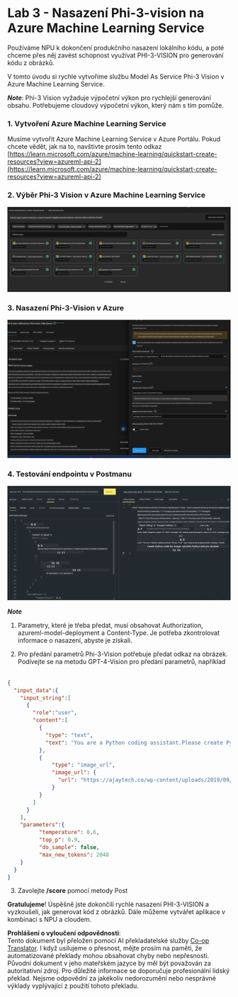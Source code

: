 <!--
CO_OP_TRANSLATOR_METADATA:
{
  "original_hash": "20cb4e6ac1686248e8be913ccf6c2bc2",
  "translation_date": "2025-07-17T04:08:15+00:00",
  "source_file": "md/02.Application/02.Code/Phi3/VSCodeExt/HOL/AIPC/03.DeployPhi3VisionOnAzure.md",
  "language_code": "cs"
}
-->
# **Lab 3 - Nasazení Phi-3-vision na Azure Machine Learning Service**

Používáme NPU k dokončení produkčního nasazení lokálního kódu, a poté chceme přes něj zavést schopnost využívat PHI-3-VISION pro generování kódu z obrázků.

V tomto úvodu si rychle vytvoříme službu Model As Service Phi-3 Vision v Azure Machine Learning Service.

***Note***: Phi-3 Vision vyžaduje výpočetní výkon pro rychlejší generování obsahu. Potřebujeme cloudový výpočetní výkon, který nám s tím pomůže.


### **1. Vytvoření Azure Machine Learning Service**

Musíme vytvořit Azure Machine Learning Service v Azure Portálu. Pokud chcete vědět, jak na to, navštivte prosím tento odkaz [https://learn.microsoft.com/azure/machine-learning/quickstart-create-resources?view=azureml-api-2](https://learn.microsoft.com/azure/machine-learning/quickstart-create-resources?view=azureml-api-2)


### **2. Výběr Phi-3 Vision v Azure Machine Learning Service**

![Catalog](../../../../../../../../../translated_images/vison_catalog.f979823d5bde8aef2c37a3a9686f6c5d0c521f93730447798ea6fb580091443f.cs.png)


### **3. Nasazení Phi-3-Vision v Azure**


![Deploy](../../../../../../../../../translated_images/vision_deploy.a8114ccd849a957272bf30959bdef166b21a0fac4c4f0129dab0106b97104772.cs.png)


### **4. Testování endpointu v Postmanu**


![Test](../../../../../../../../../translated_images/vision_test.0b9c1b1d414131d03398c88fc1b79d839e7946c2ae5c9fd170a2894c271e2993.cs.png)


***Note***

1. Parametry, které je třeba předat, musí obsahovat Authorization, azureml-model-deployment a Content-Type. Je potřeba zkontrolovat informace o nasazení, abyste je získali.

2. Pro předání parametrů Phi-3-Vision potřebuje předat odkaz na obrázek. Podívejte se na metodu GPT-4-Vision pro předání parametrů, například

```json

{
  "input_data":{
    "input_string":[
      {
        "role":"user",
        "content":[ 
          {
            "type": "text",
            "text": "You are a Python coding assistant.Please create Python code for image "
          },
          {
              "type": "image_url",
              "image_url": {
                "url": "https://ajaytech.co/wp-content/uploads/2019/09/index.png"
              }
          }
        ]
      }
    ],
    "parameters":{
          "temperature": 0.6,
          "top_p": 0.9,
          "do_sample": false,
          "max_new_tokens": 2048
    }
  }
}

```

3. Zavolejte **/score** pomocí metody Post

**Gratulujeme**! Úspěšně jste dokončili rychlé nasazení PHI-3-VISION a vyzkoušeli, jak generovat kód z obrázků. Dále můžeme vytvářet aplikace v kombinaci s NPU a cloudem.

**Prohlášení o vyloučení odpovědnosti**:  
Tento dokument byl přeložen pomocí AI překladatelské služby [Co-op Translator](https://github.com/Azure/co-op-translator). I když usilujeme o přesnost, mějte prosím na paměti, že automatizované překlady mohou obsahovat chyby nebo nepřesnosti. Původní dokument v jeho mateřském jazyce by měl být považován za autoritativní zdroj. Pro důležité informace se doporučuje profesionální lidský překlad. Nejsme odpovědní za jakékoliv nedorozumění nebo nesprávné výklady vyplývající z použití tohoto překladu.